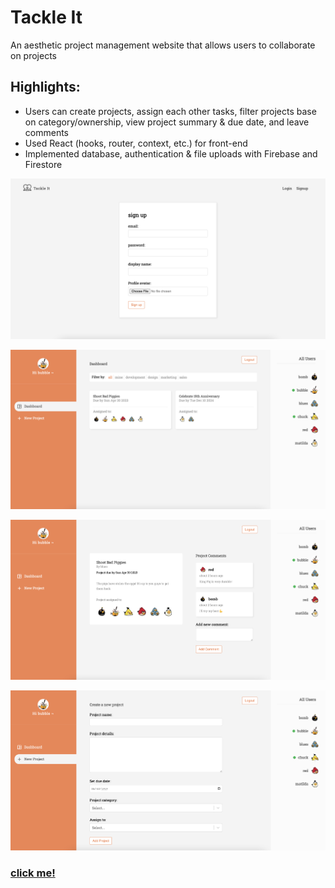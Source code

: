 # Tackle It
An aesthetic project management website that allows users to collaborate on projects 

## Highlights:
- Users can create projects, assign each other tasks, filter projects base on category/ownership, view project summary & due date, and leave comments 
- Used React (hooks, router, context, etc.) for front-end
- Implemented database, authentication & file uploads with Firebase and Firestore

![](./snapshots/sign-up.png)

![](./snapshots/dashboard.png)

![](./snapshots/project-summary.png)

![](./snapshots/create.png)

### <a href="https://tackle-it-7.web.app/">click me!</a>